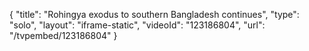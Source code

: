 {
    "title": "Rohingya exodus to southern Bangladesh continues",
    "type": "solo",
    "layout": "iframe-static",
    "videoId": "123186804",
    "url": "\/tvpembed\/123186804"
}